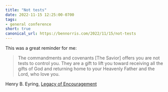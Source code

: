 ```yaml
---
title: "Not tests"
date: 2022-11-15 12:25:00-0700
tags:
- general conference
short: true
canonical_url: https://bennorris.com/2022/11/15/not-tests
---
```


This was a great reminder for me:

> The commandments and covenants [The Savior] offers you are not tests to control you. They are a gift to lift you toward receiving all the gifts of God and returning home to your Heavenly Father and the Lord, who love you.

Henry B. Eyring, [Legacy of Encouragement](https://www.churchofjesuschrist.org/study/general-conference/2022/10/51eyring?id=p31&lang=eng#p31)



